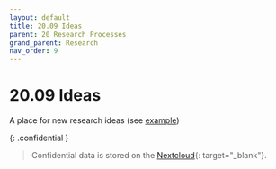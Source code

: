 ```yaml
---
layout: default
title: 20.09 Ideas
parent: 20 Research Processes
grand_parent: Research
nav_order: 9
---
```


# 20.09 Ideas

A place for new research ideas (see [example](https://intranet.neuro.polymtl.ca/ideas-for-cool-projects.html))

{: .confidential } 
> Confidential data is stored on the [Nextcloud](https://nc-2272638881871040784.nextcloud-ionos.com/index.php/apps/files/files/93363?dir=/20-research/20_processes/09_ideas){: target="_blank"}.
